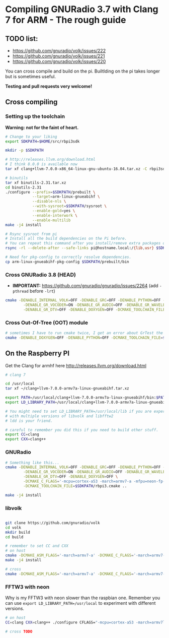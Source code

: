 # Compiling GNURadio 3.7 with Clang 7 for ARM  - The rough guide

## TODO list:

* https://github.com/gnuradio/volk/issues/222
* https://github.com/gnuradio/volk/issues/221
* https://github.com/gnuradio/volk/issues/220

You can cross compile and build on the pi. Builtlding on the pi takes longer but is sometimes useful.

**Testing and pull requests very welcome!**

## Cross compiling

### Setting up the toolchain

**Warning: not for the faint of heart.**

```bash
# Change to your liking
export SDKPATH=$HOME/src/rbpi3sdk

mkdir -p $SDKPATH

# http://releases.llvm.org/download.html
# I think 8.0.0 is available now
tar xf clang+llvm-7.0.0-x86_64-linux-gnu-ubuntu-16.04.tar.xz -C rbpi3sdk/prebuilt --strip-components=1

# binutils
tar xf binutils-2.31.tar.xz
cd binutils-2.31
./configure --prefix=$SDKPATH/prebuilt \
            --target=arm-linux-gnueabihf \
            --disable-nls \
            --with-sysroot=$SDKPATH/sysroot \
            --enable-gold=yes \
            --enable-interwork \
            --enable-multilib
make -j4 install

# Rsync sysroot from pi
# Install all the build dependencies on the Pi before.
# You can repeat this command after you install/remove extra packages on the pi.
rsync -rl --delete-after --safe-links pi@hostname.local:/{lib,usr} $SDKPATH/sysroot

# Need for pkg-config to correctly resolve dependencies.
cp arm-linux-gnueabihf-pkg-config $SDKPATH/prebuilt/bin
```

### Cross GNURadio 3.8 (HEAD)

* **IMPORTANT:** https://github.com/gnuradio/gnuradio/issues/2264 (add ```-pthread``` before ```-lrt```)

```bash
cmake -DENABLE_INTERNAL_VOLK=OFF -DENABLE_GRC=OFF -DENABLE_PYTHON=OFF -DENABLE_GR_QTGUI=OFF \
        -DENABLE_GR_VOCODER=ON -DENABLE_GR_AUDIO=OFF -DENABLE_GR_WAVELET=OFF \
        -DENABLE_GR_DTV=OFF -DENABLE_DOXYGEN=OFF -DCMAKE_TOOLCHAIN_FILE=$SDKPATH/rbpi3.cmake ..
```

### Cross Out-Of-Tree (OOT) module

```bash
# sometimes I have to run cmake twice, I get an error about GrTest the first time.
cmake -DENABLE_DOXYGEN=OFF -DENABLE_PYTHON=OFF -DCMAKE_TOOLCHAIN_FILE=$SDKPATH/rbpi3.cmake ..
```

## On the Raspberry PI

Get the Clang for armhf here http://releases.llvm.org/download.html

```bash
# clang 7

cd /usr/local
tar xf ~/clang+llvm-7.0.0-armv7a-linux-gnueabihf.tar.xz

export PATH=/usr/local/clang+llvm-7.0.0-armv7a-linux-gnueabihf/bin:$PATH
export LD_LIBRARY_PATH=/usr/local/clang+llvm-7.0.0-armv7a-linux-gnueabihf/lib

# You might need to set LD_LIBRARY_PATH=/usr/local/lib if you are experimenting
# with multiple versions of libvolk and libfftw2
# ldd is your friend.

# careful to remember you did this if you need to build other stuff.
export CC=clang
export CXX=clang++

```

### GNURadio

```bash
# Something like this...
cmake -DENABLE_INTERNAL_VOLK=OFF -DENABLE_GRC=OFF -DENABLE_PYTHON=OFF -DENABLE_GR_QTGUI=OFF \
        -DENABLE_GR_VOCODER=ON -DENABLE_GR_AUDIO=OFF -DENABLE_GR_WAVELET=OFF \
        -DENABLE_GR_DTV=OFF -DENABLE_DOXYGEN=OFF \
        -DCMAKE_C_FLAGS='-mcpu=cortex-a53 -march=armv7-a -mfpu=neon-fp-armv8 -mfloat-abi=hard' \
        -DCMAKE_TOOLCHAIN_FILE=$SDKPATH/rbpi3.cmake ..

make -j4 install
```

### libvolk

```bash

git clone https://github.com/gnuradio/volk
cd volk
mkdir build
cd build

# remember to set CC and CXX
# on host
cmake -DCMAKE_ASM_FLAGS='-march=armv7-a' -DCMAKE_C_FLAGS='-march=armv7-a -mfpu=neon -mfloat-abi=hard' ..
make -j4 install

# cross
cmake -DCMAKE_ASM_FLAGS='-march=armv7-a' -DCMAKE_C_FLAGS='-march=armv7-a -mfpu=neon -mfloat-abi=hard' -DCMAKE_TOOLCHAIN_FILE=$SDKPATH/rbpi3.cmake ..
```

### FFTW3 with neon

Why is my FFTW3 with neon slower than the raspbian one.
Remember you can use ```export LD_LIBRARY_PATH=/usr/local``` to experiment with different versions.

```bash
# on host
CC=clang CXX=clang++ ./configure CFLAGS="-mcpu=cortex-a53 -march=armv7l -mfpu=neon-fp-armv8 -mfloat-abi=hard" --enable-float --enable-neon --enable-shared --enable-threads

# cross TODO
```
